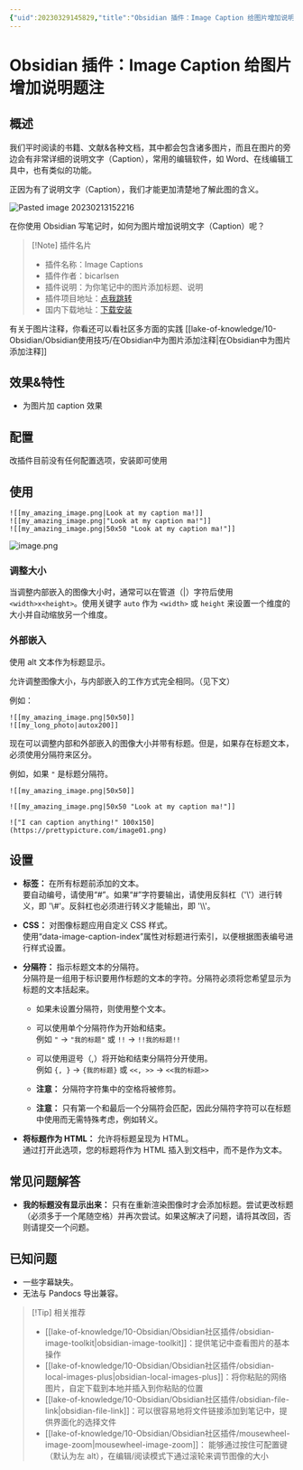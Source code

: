 ```yaml
---
{"uid":20230329145829,"title":"Obsidian 插件：Image Caption 给图片增加说明题注","tags":["Obsidian","插件","图片增强"],"description":"Obsidian 插件：Image Caption 如何给图片增加说明，增加图标标题","author":"OS","type":"other","draft":false,"editable":false,"modified":20230911144659,"dg-publish":true,"permalink":"/lake-of-knowledge/10-obsidian/obsidian/obsidian-image-caption/","dgPassFrontmatter":true}
---
```



# Obsidian 插件：Image Caption 给图片增加说明题注

## 概述

我们平时阅读的书籍、文献&各种文档，其中都会包含诸多图片，而且在图片的旁边会有非常详细的说明文字（Caption），常用的编辑软件，如 Word、在线编辑工具中，也有类似的功能。

正因为有了说明文字（Caption），我们才能更加清楚地了解此图的含义。

![Pasted image 20230213152216](https://cdn.pkmer.cn/images/f0bda348c1e7c43fa25a2b2751d15739_MD5.jpg!pkmer)

在你使用 Obsidian 写笔记时，如何为图片增加说明文字（Caption）呢？

> [!Note] 插件名片
> - 插件名称：Image Captions
> - 插件作者：bicarlsen
> - 插件说明：为你笔记中的图片添加标题、说明
> - 插件项目地址：[点我跳转](https://github.com/bicarlsen/obsidian_image_caption)
> - 国内下载地址：[下载安装](https://pkmer.cn/products/plugin/pluginMarket/?obsidian-image-caption)

有关于图片注释，你看还可以看社区多方面的实践 [[lake-of-knowledge/10-Obsidian/Obsidian使用技巧/在Obsidian中为图片添加注释\|在Obsidian中为图片添加注释]]

## 效果&特性

- 为图片加 caption 效果

## 配置

改插件目前没有任何配置选项，安装即可使用

## 使用

```语法
![[my_amazing_image.png|Look at my caption ma!]]
![[my_amazing_image.png|"Look at my caption ma!"]]
![[my_amazing_image.png|50x50 "Look at my caption ma!"]]

```

![image.png](https://cdn.pkmer.cn/images/20230507131245.png!pkmer)

### 调整大小

当调整内部嵌入的图像大小时，通常可以在管道（|）字符后使用 `<width>x<height>`。使用关键字 `auto` 作为 `<width>` 或 `height` 来设置一个维度的大小并自动缩放另一个维度。

### 外部嵌入

使用 alt 文本作为标题显示。

允许调整图像大小，与内部嵌入的工作方式完全相同。（见下文）

例如：

```
![[my_amazing_image.png|50x50]]
![[my_long_photo|autox200]]
```

现在可以调整内部和外部嵌入的图像大小并带有标题。但是，如果存在标题文本，必须使用分隔符来区分。

例如，如果 `"` 是标题分隔符。

```
![[my_amazing_image.png|50x50]]

![[my_amazing_image.png|50x50 "Look at my caption ma!"]]

!["I can caption anything!" 100x150](https://prettypicture.com/image01.png)
```

## 设置

+ **标签：** 在所有标题前添加的文本。<br/>
要自动编号，请使用“#”。如果“#”字符要输出，请使用反斜杠（'\\'）进行转义，即 '\\#'。反斜杠也必须进行转义才能输出，即 '\\\\'。

+ **CSS：** 对图像标题应用自定义 CSS 样式。<br/>
使用“data-image-caption-index”属性对标题进行索引，以便根据图表编号进行样式设置。

+ **分隔符：** 指示标题文本的分隔符。<br/>
分隔符是一组用于标识要用作标题的文本的字符。分隔符必须将您希望显示为标题的文本括起来。

	+ 如果未设置分隔符，则使用整个文本。
	+ 可以使用单个分隔符作为开始和结束。<br/>
    例如 `"` -> `"我的标题"` 或 `!!` -> `!!我的标题!!`

	+ 可以使用逗号（,）将开始和结束分隔符分开使用。<br/>
    例如 `{, }` -> `{我的标题}` 或 `<<, >>` -> `<<我的标题>>`

	+ **注意：** 分隔符字符集中的空格将被修剪。
	+ **注意：** 只有第一个和最后一个分隔符会匹配，因此分隔符字符可以在标题中使用而无需特殊考虑，例如转义。
+ **将标题作为 HTML：** 允许将标题呈现为 HTML。<br/>
通过打开此选项，您的标题将作为 HTML 插入到文档中，而不是作为文本。

## 常见问题解答

+ **我的标题没有显示出来：** 只有在重新渲染图像时才会添加标题。尝试更改标题（必须多于一个尾随空格）并再次尝试。如果这解决了问题，请将其改回，否则请提交一个问题。

## 已知问题

+ 一些字幕缺失。
+ 无法与 Pandocs 导出兼容。

> [!Tip] 相关推荐
> - [[lake-of-knowledge/10-Obsidian/Obsidian社区插件/obsidian-image-toolkit\|obsidian-image-toolkit]]：提供笔记中查看图片的基本操作
> - [[lake-of-knowledge/10-Obsidian/Obsidian社区插件/obsidian-local-images-plus\|obsidian-local-images-plus]]：将你粘贴的网络图片，自定下载到本地并插入到你粘贴的位置
> - [[lake-of-knowledge/10-Obsidian/Obsidian社区插件/obsidian-file-link\|obsidian-file-link]]：可以很容易地将文件链接添加到笔记中，提供界面化的选择文件
> - [[lake-of-knowledge/10-Obsidian/Obsidian社区插件/mousewheel-image-zoom\|mousewheel-image-zoom]]： 能够通过按住可配置键（默认为左 alt），在编辑/阅读模式下通过滚轮来调节图像的大小